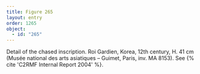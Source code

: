 ```yaml
---
title: Figure 265
layout: entry
order: 1265
object:
  - id: "265"
---
```


Detail of the chased inscription. Roi Gardien, Korea, 12th century, H. 41 cm (Musée national des arts asiatiques – Guimet, Paris, inv. MA 8153). See {% cite 'C2RMF Internal Report 2004' %}.

